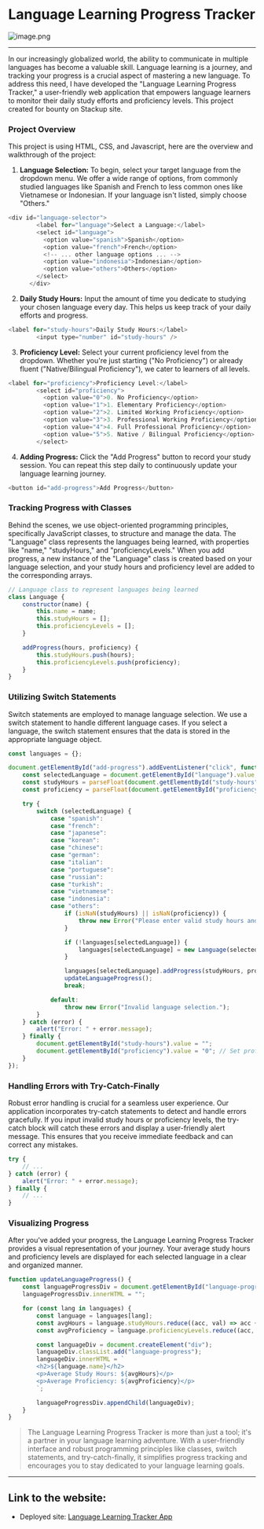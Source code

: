 # **Language Learning Progress Tracker**

![image.png](https://res.craft.do/user/full/55fbf0f6-b802-cfae-f9ae-874a9e8e032d/doc/83440545-b64f-433a-b558-bf80861f1661/6bb1fe31-c7ec-4a26-831b-d6ee1c46b346)

---

In our increasingly globalized world, the ability to communicate in multiple languages has become a valuable skill. Language learning is a journey, and tracking your progress is a crucial aspect of mastering a new language. To address this need,  I have developed the "Language Learning Progress Tracker," a user-friendly web application that empowers language learners to monitor their daily study efforts and proficiency levels. This project created for bounty on Stackup site.

### Project Overview

This project is using HTML, CSS, and Javascript, here are the overview  and walkthrough of the project:

1. **Language Selection:** To begin, select your target language from the dropdown menu. We offer a wide range of options, from commonly studied languages like Spanish and French to less common ones like Vietnamese or Indonesian. If your language isn't listed, simply choose "Others."

```javascript
<div id="language-selector">
        <label for="language">Select a Language:</label>
        <select id="language">
          <option value="spanish">Spanish</option>
          <option value="french">French</option>
          <!-- ... other language options ... -->
          <option value="indonesia">Indonesian</option>
          <option value="others">Others</option>
        </select>
      </div>
```

2. **Daily Study Hours:** Input the amount of time you dedicate to studying your chosen language every day. This helps us keep track of your daily efforts and progress.

```javascript
<label for="study-hours">Daily Study Hours:</label>
        <input type="number" id="study-hours" />
```

3. **Proficiency Level:** Select your current proficiency level from the dropdown. Whether you're just starting ("No Proficiency") or already fluent ("Native/Bilingual Proficiency"), we cater to learners of all levels.

```javascript
<label for="proficiency">Proficiency Level:</label>
        <select id="proficiency">
          <option value="0">0. No Proficiency</option>
          <option value="1">1. Elementary Proficiency</option>
          <option value="2">2. Limited Working Proficiency</option>
          <option value="3">3. Professional Working Proficiency</option>
          <option value="4">4. Full Professional Proficiency</option>
          <option value="5">5. Native / Bilingual Proficiency</option>
        </select>
```

4. **Adding Progress:** Click the "Add Progress" button to record your study session. You can repeat this step daily to continuously update your language learning journey.

```javascript
<button id="add-progress">Add Progress</button>
```

### **Tracking Progress with Classes**

Behind the scenes, we use object-oriented programming principles, specifically JavaScript classes, to structure and manage the data. The "Language" class represents the languages being learned, with properties like "name," "studyHours," and "proficiencyLevels." When you add progress, a new instance of the "Language" class is created based on your language selection, and your study hours and proficiency level are added to the corresponding arrays.

```javascript
// Language class to represent languages being learned
class Language {
    constructor(name) {
        this.name = name;
        this.studyHours = [];
        this.proficiencyLevels = [];
    }

    addProgress(hours, proficiency) {
        this.studyHours.push(hours);
        this.proficiencyLevels.push(proficiency);
    }
}
```

### **Utilizing Switch Statements**

Switch statements are employed to manage language selection. We use a switch statement to handle different language cases. If you select a language, the switch statement ensures that the data is stored in the appropriate language object.

```javascript
const languages = {};

document.getElementById("add-progress").addEventListener("click", function () {
    const selectedLanguage = document.getElementById("language").value;
    const studyHours = parseFloat(document.getElementById("study-hours").value);
    const proficiency = parseFloat(document.getElementById("proficiency").value);

    try {
        switch (selectedLanguage) {
            case "spanish":
            case "french":
            case "japanese":
            case "korean":
            case "chinese":
            case "german":
            case "italian":
            case "portuguese":
            case "russian":
            case "turkish":
            case "vietnamese":
            case "indonesia":
            case "others":
                if (isNaN(studyHours) || isNaN(proficiency)) {
                    throw new Error("Please enter valid study hours and proficiency level.");
                }

                if (!languages[selectedLanguage]) {
                    languages[selectedLanguage] = new Language(selectedLanguage);
                }

                languages[selectedLanguage].addProgress(studyHours, proficiency);
                updateLanguageProgress();
                break;

            default:
                throw new Error("Invalid language selection.");
        }
    } catch (error) {
        alert("Error: " + error.message);
    } finally {
        document.getElementById("study-hours").value = "";
        document.getElementById("proficiency").value = "0"; // Set proficiency to default "No Proficiency"
    }
});
```

### **Handling Errors with Try-Catch-Finally**

Robust error handling is crucial for a seamless user experience. Our application incorporates try-catch statements to detect and handle errors gracefully. If you input invalid study hours or proficiency levels, the try-catch block will catch these errors and display a user-friendly alert message. This ensures that you receive immediate feedback and can correct any mistakes.

```javascript
try {
    // ...
} catch (error) {
    alert("Error: " + error.message);
} finally {
    // ...
}
```

### **Visualizing Progress**

After you've added your progress, the Language Learning Progress Tracker provides a visual representation of your journey. Your average study hours and proficiency levels are displayed for each selected language in a clear and organized manner.

```javascript
function updateLanguageProgress() {
    const languageProgressDiv = document.getElementById("language-progress");
    languageProgressDiv.innerHTML = "";

    for (const lang in languages) {
        const language = languages[lang];
        const avgHours = language.studyHours.reduce((acc, val) => acc + val, 0) / language.studyHours.length;
        const avgProficiency = language.proficiencyLevels.reduce((acc, val) => acc + val, 0) / language.proficiencyLevels.length;

        const languageDiv = document.createElement("div");
        languageDiv.classList.add("language-progress");
        languageDiv.innerHTML = `
        <h2>${language.name}</h2>
        <p>Average Study Hours: ${avgHours}</p>
        <p>Average Proficiency: ${avgProficiency}</p>
        `;

        languageProgressDiv.appendChild(languageDiv);
    }
}
```

> The Language Learning Progress Tracker is more than just a tool; it's a partner in your language learning adventure. With a user-friendly interface and robust programming principles like classes, switch statements, and try-catch-finally, it simplifies progress tracking and encourages you to stay dedicated to your language learning goals.

---

## Link to the website:

- Deployed site: [Language Learning Tracker App](https://ajayfaul-js-intermediate-bounty-app.netlify.app)

